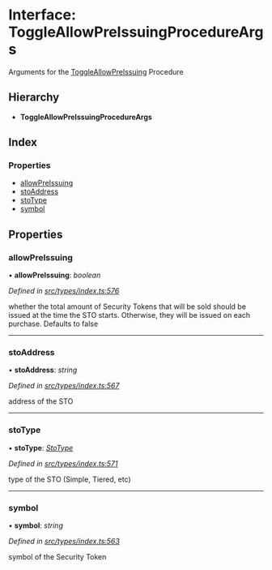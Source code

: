 # Interface: ToggleAllowPreIssuingProcedureArgs

Arguments for the [ToggleAllowPreIssuing](../enums/_types_index_.proceduretype.md#toggleallowpreissuing) Procedure

## Hierarchy

* **ToggleAllowPreIssuingProcedureArgs**

## Index

### Properties

* [allowPreIssuing](_types_index_.toggleallowpreissuingprocedureargs.md#allowpreissuing)
* [stoAddress](_types_index_.toggleallowpreissuingprocedureargs.md#stoaddress)
* [stoType](_types_index_.toggleallowpreissuingprocedureargs.md#stotype)
* [symbol](_types_index_.toggleallowpreissuingprocedureargs.md#symbol)

## Properties

###  allowPreIssuing

• **allowPreIssuing**: *boolean*

*Defined in [src/types/index.ts:576](https://github.com/PolymathNetwork/polymath-sdk/blob/550676f/src/types/index.ts#L576)*

whether the total amount of Security Tokens that will be sold should be issued at the time the STO starts.
Otherwise, they will be issued on each purchase. Defaults to false

___

###  stoAddress

• **stoAddress**: *string*

*Defined in [src/types/index.ts:567](https://github.com/PolymathNetwork/polymath-sdk/blob/550676f/src/types/index.ts#L567)*

address of the STO

___

###  stoType

• **stoType**: *[StoType](../enums/_types_index_.stotype.md)*

*Defined in [src/types/index.ts:571](https://github.com/PolymathNetwork/polymath-sdk/blob/550676f/src/types/index.ts#L571)*

type of the STO (Simple, Tiered, etc)

___

###  symbol

• **symbol**: *string*

*Defined in [src/types/index.ts:563](https://github.com/PolymathNetwork/polymath-sdk/blob/550676f/src/types/index.ts#L563)*

symbol of the Security Token
